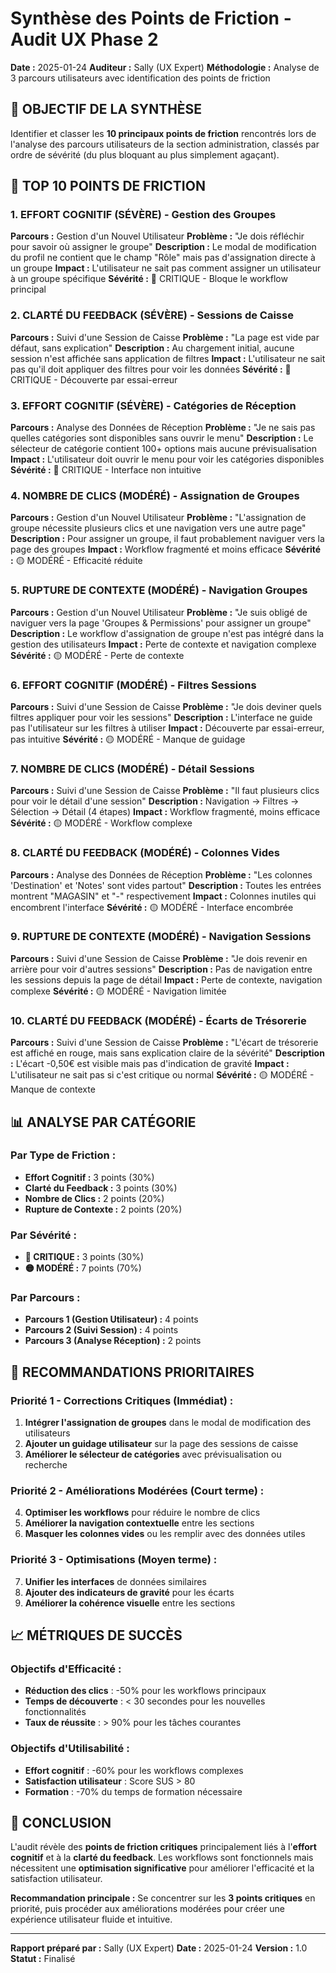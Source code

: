 # Synthèse des Points de Friction - Audit UX Phase 2

**Date :** 2025-01-24
**Auditeur :** Sally (UX Expert)
**Méthodologie :** Analyse de 3 parcours utilisateurs avec identification des points de friction

## 🎯 **OBJECTIF DE LA SYNTHÈSE**

Identifier et classer les **10 principaux points de friction** rencontrés lors de l'analyse des parcours utilisateurs de la section administration, classés par ordre de sévérité (du plus bloquant au plus simplement agaçant).

## 🚨 **TOP 10 POINTS DE FRICTION**

### **1. EFFORT COGNITIF (SÉVÈRE) - Gestion des Groupes**
**Parcours :** Gestion d'un Nouvel Utilisateur
**Problème :** "Je dois réfléchir pour savoir où assigner le groupe"
**Description :** Le modal de modification du profil ne contient que le champ "Rôle" mais pas d'assignation directe à un groupe
**Impact :** L'utilisateur ne sait pas comment assigner un utilisateur à un groupe spécifique
**Sévérité :** 🔴 CRITIQUE - Bloque le workflow principal

### **2. CLARTÉ DU FEEDBACK (SÉVÈRE) - Sessions de Caisse**
**Parcours :** Suivi d'une Session de Caisse
**Problème :** "La page est vide par défaut, sans explication"
**Description :** Au chargement initial, aucune session n'est affichée sans application de filtres
**Impact :** L'utilisateur ne sait pas qu'il doit appliquer des filtres pour voir les données
**Sévérité :** 🔴 CRITIQUE - Découverte par essai-erreur

### **3. EFFORT COGNITIF (SÉVÈRE) - Catégories de Réception**
**Parcours :** Analyse des Données de Réception
**Problème :** "Je ne sais pas quelles catégories sont disponibles sans ouvrir le menu"
**Description :** Le sélecteur de catégorie contient 100+ options mais aucune prévisualisation
**Impact :** L'utilisateur doit ouvrir le menu pour voir les catégories disponibles
**Sévérité :** 🔴 CRITIQUE - Interface non intuitive

### **4. NOMBRE DE CLICS (MODÉRÉ) - Assignation de Groupes**
**Parcours :** Gestion d'un Nouvel Utilisateur
**Problème :** "L'assignation de groupe nécessite plusieurs clics et une navigation vers une autre page"
**Description :** Pour assigner un groupe, il faut probablement naviguer vers la page des groupes
**Impact :** Workflow fragmenté et moins efficace
**Sévérité :** 🟡 MODÉRÉ - Efficacité réduite

### **5. RUPTURE DE CONTEXTE (MODÉRÉ) - Navigation Groupes**
**Parcours :** Gestion d'un Nouvel Utilisateur
**Problème :** "Je suis obligé de naviguer vers la page 'Groupes & Permissions' pour assigner un groupe"
**Description :** Le workflow d'assignation de groupe n'est pas intégré dans la gestion des utilisateurs
**Impact :** Perte de contexte et navigation complexe
**Sévérité :** 🟡 MODÉRÉ - Perte de contexte

### **6. EFFORT COGNITIF (MODÉRÉ) - Filtres Sessions**
**Parcours :** Suivi d'une Session de Caisse
**Problème :** "Je dois deviner quels filtres appliquer pour voir les sessions"
**Description :** L'interface ne guide pas l'utilisateur sur les filtres à utiliser
**Impact :** Découverte par essai-erreur, pas intuitive
**Sévérité :** 🟡 MODÉRÉ - Manque de guidage

### **7. NOMBRE DE CLICS (MODÉRÉ) - Détail Sessions**
**Parcours :** Suivi d'une Session de Caisse
**Problème :** "Il faut plusieurs clics pour voir le détail d'une session"
**Description :** Navigation → Filtres → Sélection → Détail (4 étapes)
**Impact :** Workflow fragmenté, moins efficace
**Sévérité :** 🟡 MODÉRÉ - Workflow complexe

### **8. CLARTÉ DU FEEDBACK (MODÉRÉ) - Colonnes Vides**
**Parcours :** Analyse des Données de Réception
**Problème :** "Les colonnes 'Destination' et 'Notes' sont vides partout"
**Description :** Toutes les entrées montrent "MAGASIN" et "-" respectivement
**Impact :** Colonnes inutiles qui encombrent l'interface
**Sévérité :** 🟡 MODÉRÉ - Interface encombrée

### **9. RUPTURE DE CONTEXTE (MODÉRÉ) - Navigation Sessions**
**Parcours :** Suivi d'une Session de Caisse
**Problème :** "Je dois revenir en arrière pour voir d'autres sessions"
**Description :** Pas de navigation entre les sessions depuis la page de détail
**Impact :** Perte de contexte, navigation complexe
**Sévérité :** 🟡 MODÉRÉ - Navigation limitée

### **10. CLARTÉ DU FEEDBACK (MODÉRÉ) - Écarts de Trésorerie**
**Parcours :** Suivi d'une Session de Caisse
**Problème :** "L'écart de trésorerie est affiché en rouge, mais sans explication claire de la sévérité"
**Description :** L'écart -0,50€ est visible mais pas d'indication de gravité
**Impact :** L'utilisateur ne sait pas si c'est critique ou normal
**Sévérité :** 🟡 MODÉRÉ - Manque de contexte

## 📊 **ANALYSE PAR CATÉGORIE**

### **Par Type de Friction :**
- **Effort Cognitif :** 3 points (30%)
- **Clarté du Feedback :** 3 points (30%)
- **Nombre de Clics :** 2 points (20%)
- **Rupture de Contexte :** 2 points (20%)

### **Par Sévérité :**
- **🔴 CRITIQUE :** 3 points (30%)
- **🟡 MODÉRÉ :** 7 points (70%)

### **Par Parcours :**
- **Parcours 1 (Gestion Utilisateur) :** 4 points
- **Parcours 2 (Suivi Session) :** 4 points
- **Parcours 3 (Analyse Réception) :** 2 points

## 🎯 **RECOMMANDATIONS PRIORITAIRES**

### **Priorité 1 - Corrections Critiques (Immédiat) :**
1. **Intégrer l'assignation de groupes** dans le modal de modification des utilisateurs
2. **Ajouter un guidage utilisateur** sur la page des sessions de caisse
3. **Améliorer le sélecteur de catégories** avec prévisualisation ou recherche

### **Priorité 2 - Améliorations Modérées (Court terme) :**
4. **Optimiser les workflows** pour réduire le nombre de clics
5. **Améliorer la navigation contextuelle** entre les sections
6. **Masquer les colonnes vides** ou les remplir avec des données utiles

### **Priorité 3 - Optimisations (Moyen terme) :**
7. **Unifier les interfaces** de données similaires
8. **Ajouter des indicateurs de gravité** pour les écarts
9. **Améliorer la cohérence visuelle** entre les sections

## 📈 **MÉTRIQUES DE SUCCÈS**

### **Objectifs d'Efficacité :**
- **Réduction des clics** : -50% pour les workflows principaux
- **Temps de découverte** : < 30 secondes pour les nouvelles fonctionnalités
- **Taux de réussite** : > 90% pour les tâches courantes

### **Objectifs d'Utilisabilité :**
- **Effort cognitif** : -60% pour les workflows complexes
- **Satisfaction utilisateur** : Score SUS > 80
- **Formation** : -70% du temps de formation nécessaire

## 🚀 **CONCLUSION**

L'audit révèle des **points de friction critiques** principalement liés à l'**effort cognitif** et à la **clarté du feedback**. Les workflows sont fonctionnels mais nécessitent une **optimisation significative** pour améliorer l'efficacité et la satisfaction utilisateur.

**Recommandation principale :** Se concentrer sur les **3 points critiques** en priorité, puis procéder aux améliorations modérées pour créer une expérience utilisateur fluide et intuitive.

---

**Rapport préparé par :** Sally (UX Expert)
**Date :** 2025-01-24
**Version :** 1.0
**Statut :** Finalisé